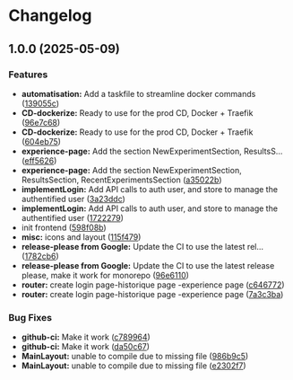 # Changelog

## 1.0.0 (2025-05-09)


### Features

* **automatisation:** Add a taskfile to streamline docker commands ([139055c](https://github.com/PrismicEpi/prismic/commit/139055cad0049500cdacd9afb488fbcea92459f8))
* **CD-dockerize:** Ready to use for the prod CD, Docker + Traefik ([96e7c68](https://github.com/PrismicEpi/prismic/commit/96e7c68e44265c8e588f3f184d6572686aa7094e))
* **CD-dockerize:** Ready to use for the prod CD, Docker + Traefik ([604eb75](https://github.com/PrismicEpi/prismic/commit/604eb75015414041ca60c43e07ff07b5f69a9eaf))
* **experience-page:** Add the section NewExperimentSection, ResultsS… ([eff5626](https://github.com/PrismicEpi/prismic/commit/eff5626dd2e1c16d03a6cad8d47810fdd6787fc5))
* **experience-page:** Add the section NewExperimentSection, ResultsSection, RecentExperimentsSection ([a35022b](https://github.com/PrismicEpi/prismic/commit/a35022bc4dcde28b2237407fe1fb7f12bd318e42))
* **implementLogin:** Add API calls to auth user, and store to manage the authentified user ([3a23ddc](https://github.com/PrismicEpi/prismic/commit/3a23ddc969d06d95bbbae86c746f889b7bf830fc))
* **implementLogin:** Add API calls to auth user, and store to manage the authentified user ([1722279](https://github.com/PrismicEpi/prismic/commit/1722279efc25450169d6efbe4c65a54f893e476e))
* init frontend ([598f08b](https://github.com/PrismicEpi/prismic/commit/598f08b1cf2b1eddd23c1cd28519fd4eaf8ea1ac))
* **misc:** icons and layout ([115f479](https://github.com/PrismicEpi/prismic/commit/115f479f97bbafcfae300a4624a620dabf72c932))
* **release-please from Google:** Update the CI to use the latest rel… ([1782cb6](https://github.com/PrismicEpi/prismic/commit/1782cb665f8d9f1e720d85e38cca90648a3abb25))
* **release-please from Google:** Update the CI to use the latest release please, make it work for monorepo ([96e6110](https://github.com/PrismicEpi/prismic/commit/96e611003c1e377049e2f8904ee9257caeeaecf5))
* **router:** create login page-historique page -experience page ([c646772](https://github.com/PrismicEpi/prismic/commit/c646772420c8e5b7798b743b7080a7ee772a85c0))
* **router:** create login page-historique page -experience page ([7a3c3ba](https://github.com/PrismicEpi/prismic/commit/7a3c3ba62ef0748482a7a4d89cf049a92329db5f))


### Bug Fixes

* **github-ci:** Make it work ([c789964](https://github.com/PrismicEpi/prismic/commit/c789964e77d2c1637ccf8b3a859e57668a64af93))
* **github-ci:** Make it work ([da50c67](https://github.com/PrismicEpi/prismic/commit/da50c6776b3c717536fbb7eb6be3402763a2560a))
* **MainLayout:** unable to compile due to missing file ([986b9c5](https://github.com/PrismicEpi/prismic/commit/986b9c5306c3c378d93dd4b1876ce306f60f6816))
* **MainLayout:** unable to compile due to missing file ([e2302f7](https://github.com/PrismicEpi/prismic/commit/e2302f7f32e774c9b300f4717ab594ffe2cf9277))
